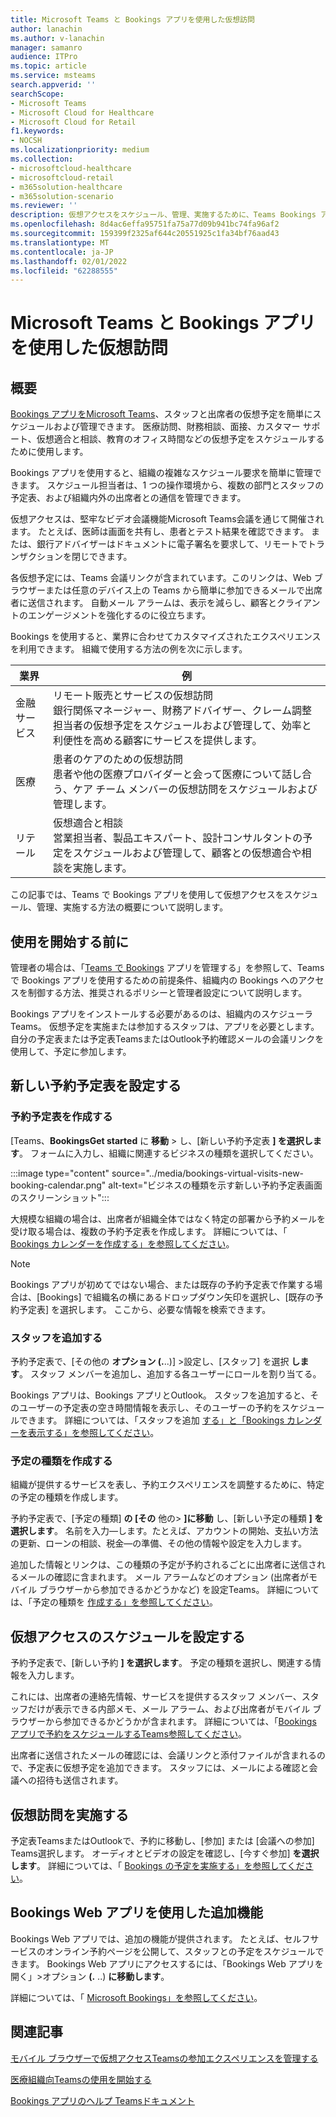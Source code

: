 ```yaml
---
title: Microsoft Teams と Bookings アプリを使用した仮想訪問
author: lanachin
ms.author: v-lanachin
manager: samanro
audience: ITPro
ms.topic: article
ms.service: msteams
search.appverid: ''
searchScope:
- Microsoft Teams
- Microsoft Cloud for Healthcare
- Microsoft Cloud for Retail
f1.keywords:
- NOCSH
ms.localizationpriority: medium
ms.collection:
- microsoftcloud-healthcare
- microsoftcloud-retail
- m365solution-healthcare
- m365solution-scenario
ms.reviewer: ''
description: 仮想アクセスをスケジュール、管理、実施するために、Teams Bookings アプリを使用する方法について説明します。
ms.openlocfilehash: 8d4ac6effa95751fa75a77d09b941bc74fa96af2
ms.sourcegitcommit: 159399f2325af644c20551925c1fa34bf76aad43
ms.translationtype: MT
ms.contentlocale: ja-JP
ms.lasthandoff: 02/01/2022
ms.locfileid: "62288555"
---
```

# <a name="virtual-visits-with-microsoft-teams-and-the-bookings-app"></a>Microsoft Teams と Bookings アプリを使用した仮想訪問

## <a name="overview"></a>概要

[Bookings アプリをMicrosoft Teams](https://support.microsoft.com/office/what-is-bookings-42d4e852-8e99-4d8f-9b70-d7fc93973cb5)、スタッフと出席者の仮想予定を簡単にスケジュールおよび管理できます。 医療訪問、財務相談、面接、カスタマー サポート、仮想適合と相談、教育のオフィス時間などの仮想予定をスケジュールするために使用します。

Bookings アプリを使用すると、組織の複雑なスケジュール要求を簡単に管理できます。 スケジュール担当者は、1 つの操作環境から、複数の部門とスタッフの予定表、および組織内外の出席者との通信を管理できます。

仮想アクセスは、堅牢なビデオ会議機能Microsoft Teams会議を通じて開催されます。 たとえば、医師は画面を共有し、患者とテスト結果を確認できます。 または、銀行アドバイザーはドキュメントに電子署名を要求して、リモートでトランザクションを閉じできます。

各仮想予定には、Teams 会議リンクが含まれています。このリンクは、Web ブラウザーまたは任意のデバイス上の Teams から簡単に参加できるメールで出席者に送信されます。 自動メール アラームは、表示を減らし、顧客とクライアントのエンゲージメントを強化するのに役立ちます。

Bookings を使用すると、業界に合わせてカスタマイズされたエクスペリエンスを利用できます。 組織で使用する方法の例を次に示します。

|業界 | 例 |
|---------|---------|
|金融サービス    |  リモート販売とサービスの仮想訪問<br/>銀行関係マネージャー、財務アドバイザー、クレーム調整担当者の仮想予定をスケジュールおよび管理して、効率と利便性を高める顧客にサービスを提供します。  |
|医療   |  患者のケアのための仮想訪問 <br/>患者や他の医療プロバイダーと会って医療について話し合う、ケア チーム メンバーの仮想訪問をスケジュールおよび管理します。   |
|リテール   | 仮想適合と相談 <br/>営業担当者、製品エキスパート、設計コンサルタントの予定をスケジュールおよび管理して、顧客との仮想適合や相談を実施します。   |

この記事では、Teams で Bookings アプリを使用して仮想アクセスをスケジュール、管理、実施する方法の概要について説明します。

## <a name="before-you-get-started"></a>使用を開始する前に

管理者の場合は、「[Teams で Bookings](../bookings-app-admin.md) アプリを管理する」を参照して、Teams で Bookings アプリを使用するための前提条件、組織内の Bookings へのアクセスを制御する方法、推奨されるポリシーと管理者設定について説明します。

Bookings アプリをインストールする必要があるのは、組織内のスケジューラTeams。 仮想予定を実施または参加するスタッフは、アプリを必要とします。 自分の予定表または予定表TeamsまたはOutlook予約確認メールの会議リンクを使用して、予定に参加します。

## <a name="set-up-a-new-booking-calendar"></a>新しい予約予定表を設定する

### <a name="create-the-booking-calendar"></a>予約予定表を作成する

[Teams、**BookingsGet started** に **移動** > し、[新しい予約予定表 **] を選択します**。 フォームに入力し、組織に関連するビジネスの種類を選択してください。

:::image type="content" source="../media/bookings-virtual-visits-new-booking-calendar.png" alt-text="ビジネスの種類を示す新しい予約予定表画面のスクリーンショット":::

大規模な組織の場合は、出席者が組織全体ではなく特定の部署から予約メールを受け取る場合は、複数の予約予定表を作成します。
詳細については、「 [Bookings カレンダーを作成する」を参照してください](https://support.microsoft.com//office/create-a-bookings-calendar-921cfd26-a24d-4aca-9004-561594112148)。

> [!NOTE]
> Bookings アプリが初めてではない場合、または既存の予約予定表で作業する場合は、[Bookings] で組織名の横にあるドロップダウン矢印を選択し、[既存の予約予定表] を選択します。 ここから、必要な情報を検索できます。

### <a name="add-staff"></a>スタッフを追加する

予約予定表で、[その他の **オプション (.**..)] >設定し、[スタッフ] を選択 **します**。 スタッフ メンバーを追加し、追加する各ユーザーにロールを割り当てる。

Bookings アプリは、Bookings アプリとOutlook。 スタッフを追加すると、そのユーザーの予定表の空き時間情報を表示し、そのユーザーの予約をスケジュールできます。 詳細については、「スタッフを追加 [する」と「Bookings カレンダーを表示する」を参照してください](https://support.microsoft.com/office/add-staff-and-view-a-bookings-calendar-6c579f61-8adb-4514-9458-021de2023fa0)。  

### <a name="create-appointment-types"></a>予定の種類を作成する

組織が提供するサービスを表し、予約エクスペリエンスを調整するために、特定の予定の種類を作成します。

予約予定表で、[予定の種類] **の [その** 他の> **]に移動** し、[新しい予定の種類 **] を選択します**。 名前を入力&mdash;します。たとえば、アカウントの開始、支払い方法の更新、ローンの相談、税金&mdash;の準備、その他の情報や設定を入力します。

追加した情報とリンクは、この種類の予定が予約されるごとに出席者に送信されるメールの確認に含まれます。 メール アラームなどのオプション (出席者がモバイル ブラウザーから参加できるかどうかなど) を設定Teams[](mobile-browser-join.md)。 詳細については、「予定の種類を [作成する」を参照してください](https://support.microsoft.com/office/create-an-appointment-type-810eac77-6a65-4dc8-964d-c00eadf43887)。

## <a name="schedule-a-virtual-visit"></a>仮想アクセスのスケジュールを設定する

予約予定表で、[新しい予約 **] を選択します**。 予定の種類を選択し、関連する情報を入力します。

これには、出席者の連絡先情報、サービスを提供するスタッフ メンバー、スタッフだけが表示できる内部メモ、メール アラーム、および出席者がモバイル ブラウザーから参加できるかどうかが含まれます。 詳細については、「[Bookings アプリで予約をスケジュールするTeams参照してください](https://support.microsoft.com/office/schedule-a-booking-in-the-teams-bookings-app-e275049d-0d0f-4161-8526-461a9f29439f)。

出席者に送信されたメールの確認には、会議リンクと添付ファイルが含まれるので、予定表に仮想予定を追加できます。 スタッフには、メールによる確認と会議への招待も送信されます。

## <a name="conduct-a-virtual-visit"></a>仮想訪問を実施する

予定表TeamsまたはOutlookで、予約に移動し、[参加] または [会議への参加] Teams選択します。 オーディオとビデオの設定を確認し、[今すぐ参加] **を選択します**。 詳細については、「 [Bookings の予定を実施する」を参照してください](https://support.microsoft.com/office/conduct-a-bookings-appointment-a86a4007-e26c-4909-9893-f7036e2747cd)。

## <a name="additional-capabilities-with-the-bookings-web-app"></a>Bookings Web アプリを使用した追加機能

Bookings Web アプリでは、追加の機能が提供されます。 たとえば、セルフサービスのオンライン予約ページを公開して、スタッフとの予定をスケジュールできます。 Bookings Web アプリにアクセスするには、「Bookings Web アプリを開く」>オプション **(.** ..) **に移動します**。

詳細については、「 [Microsoft Bookings」を参照してください](/microsoft-365/bookings/bookings-overview)。

## <a name="related-articles"></a>関連記事

[モバイル ブラウザーで仮想アクセスTeamsの参加エクスペリエンスを管理する](mobile-browser-join.md)

[医療組織向Teamsの使用を開始する](healthcare/teams-in-hc.md)

[Bookings アプリのヘルプ Teamsドキュメント](https://support.office.com/article/apps-and-services-cc1fba57-9900-4634-8306-2360a40c665b?#PickTab=Bookings)
